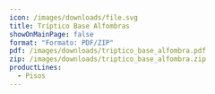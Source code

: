 ```yaml
---
icon: /images/downloads/file.svg
title: Tríptico Base Alfombras
showOnMainPage: false
format: "Formato: PDF/ZIP"
pdf: /images/downloads/triptico_base_alfombra.pdf
zip: /images/downloads/triptico_base_alfombra.zip
productLines:
  - Pisos
---
```

